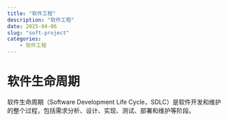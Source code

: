 ```yaml
---
title: "软件工程"
description: "软件工程"
date: 2025-04-06
slug: "soft-project"
categories:
    - 软件工程
---
```


# 软件生命周期

软件生命周期（Software Development Life Cycle，SDLC）是软件开发和维护的整个过程，包括需求分析、设计、实现、测试、部署和维护等阶段。


